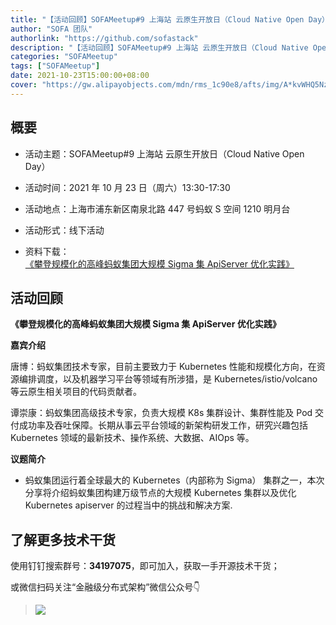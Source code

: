 ```yaml
---
title: "【活动回顾】SOFAMeetup#9 上海站 云原生开放日（Cloud Native Open Day）"
author: "SOFA 团队"
authorlink: "https://github.com/sofastack"
description: "【活动回顾】SOFAMeetup#9 上海站 云原生开放日（Cloud Native Open Day）"
categories: "SOFAMeetup"
tags: ["SOFAMeetup"]
date: 2021-10-23T15:00:00+08:00
cover: "https://gw.alipayobjects.com/mdn/rms_1c90e8/afts/img/A*kvWHQ5NzzsUAAAAAAAAAAAAAARQnAQ"
---
```


## 概要

- 活动主题：SOFAMeetup#9 上海站 云原生开放日（Cloud Native Open Day）

- 活动时间：2021 年 10 月 23 日（周六）13:30-17:30

- 活动地点：上海市浦东新区南泉北路 447 号蚂蚁 S 空间 1210 明月台

- 活动形式：线下活动

- 资料下载：<br/>
[《攀登规模化的高峰蚂蚁集团大规模 Sigma 集 ApiServer 优化实践》](https://gw.alipayobjects.com/os/bmw-prod/75201cac-3aff-499b-8715-8809c00ae977.pdf)<br/>

## 活动回顾 

**《攀登规模化的高峰蚂蚁集团大规模 Sigma 集 ApiServer 优化实践》**

**嘉宾介绍**

唐博：蚂蚁集团技术专家，目前主要致力于 Kubernetes 性能和规模化方向，在资源编排调度，以及机器学习平台等领域有所涉猎，是 Kubernetes/istio/volcano 等云原生相关项目的代码贡献者。 

谭崇康：蚂蚁集团高级技术专家，负责大规模 K8s 集群设计、集群性能及 Pod 交付成功率及吞吐保障。长期从事云平台领域的新架构研发工作，研究兴趣包括 Kubernetes 领域的最新技术、操作系统、大数据、AIOps 等。

**议题简介**

- 蚂蚁集团运行着全球最大的 Kubernetes（内部称为 Sigma） 集群之一，本次分享将介绍蚂蚁集团构建万级节点的大规模 Kubernetes 集群以及优化 Kubernetes apiserver 的过程当中的挑战和解决方案.

## 了解更多技术干货

使用钉钉搜索群号：**34197075**，即可加入，获取一手开源技术干货；

或微信扫码关注“金融级分布式架构”微信公众号👇

>![](https://gw.alipayobjects.com/mdn/rms_1c90e8/afts/img/A*gT8sT7fFmNoAAAAAAAAAAAAAARQnAQ)
